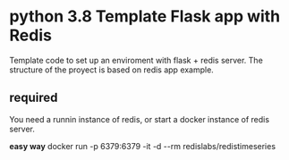 # python 3.8 Template Flask app with Redis

Template code to set up an enviroment with flask + redis server.
The structure of the proyect is based on redis app example.


## required

You need a runnin instance of redis, or start a docker instance of redis server.

 **easy way**
docker run -p 6379:6379 -it -d --rm redislabs/redistimeseries